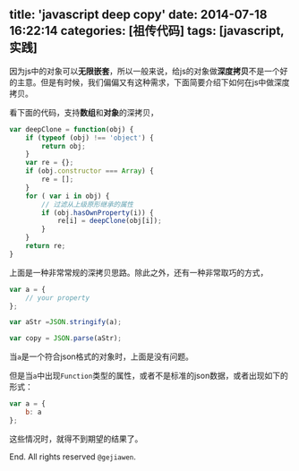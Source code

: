 title: 'javascript deep copy'
date: 2014-07-18 16:22:14
categories: [祖传代码]
tags: [javascript, 实践]
---

因为js中的对象可以**无限嵌套**，所以一般来说，给js的对象做**深度拷贝**不是一个好的主意。但是有时候，我们偏偏又有这种需求，下面简要介绍下如何在js中做深度拷贝。


看下面的代码，支持**数组**和**对象**的深拷贝，

```javascript
var deepClone = function(obj) {
    if (typeof (obj) !== 'object') {
        return obj;
    }
    var re = {};
    if (obj.constructor === Array) {
        re = [];
    }
    for ( var i in obj) {
        // 过滤从上级原形继承的属性
        if (obj.hasOwnProperty(i)) {
            re[i] = deepClone(obj[i]);
        }
    }
    return re;
}
```

上面是一种非常常规的深拷贝思路。除此之外，还有一种非常取巧的方式，

```javascript
var a = {
    // your property
};

var aStr =JSON.stringify(a);

var copy = JSON.parse(aStr);
```

当`a`是一个符合json格式的对象时，上面是没有问题。

但是当`a`中出现`Function`类型的属性，或者不是标准的json数据，或者出现如下的形式：

```javascript
var a = {
    b: a
};
```
这些情况时，就得不到期望的结果了。


End. All rights reserved `@gejiawen`.
